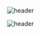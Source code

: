 ![header](https://capsule-render.vercel.app/api?color=gradient&customColorList=0,2,2,5,30&text=Rush-er&animation=twinkling&type=wave&fontColor=FFFFFF&fontAlignY=100)

![header](https://capsule-render.vercel.app/api?color=gradient&customColorList=0,2,2,5,30&animation=twinkling&type=wave&fontColor=AB82FF&reversal=true&section=footer&text=Rush-er&fontAlignY=0)


